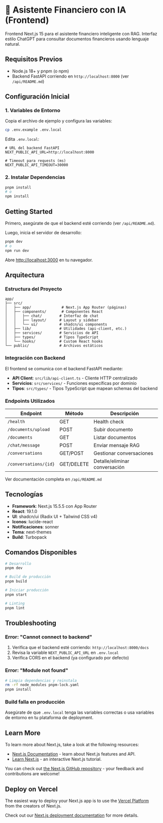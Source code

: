 # 🧠 Asistente Financiero con IA (Frontend)

Frontend Next.js 15 para el asistente financiero inteligente con RAG. Interfaz estilo ChatGPT para consultar documentos financieros usando lenguaje natural.

## Requisitos Previos

- Node.js 18+ y pnpm (o npm)
- Backend FastAPI corriendo en `http://localhost:8000` (ver `/api/README.md`)

## Configuración Inicial

### 1. Variables de Entorno

Copia el archivo de ejemplo y configura las variables:

```bash
cp .env.example .env.local
```

Edita `.env.local`:

```env
# URL del backend FastAPI
NEXT_PUBLIC_API_URL=http://localhost:8000

# Timeout para requests (ms)
NEXT_PUBLIC_API_TIMEOUT=30000
```

### 2. Instalar Dependencias

```bash
pnpm install
# o
npm install
```

## Getting Started

Primero, asegúrate de que el backend esté corriendo (ver `/api/README.md`).

Luego, inicia el servidor de desarrollo:

```bash
pnpm dev
# o
npm run dev
```

Abre [http://localhost:3000](http://localhost:3000) en tu navegador.

## Arquitectura

### Estructura del Proyecto

```
app/
├── src/
│   ├── app/              # Next.js App Router (páginas)
│   ├── components/       # Componentes React
│   │   ├── chat/        # Interfaz de chat
│   │   ├── layout/      # Layout y sidebar
│   │   └── ui/          # shadcn/ui components
│   ├── lib/             # Utilidades (api-client, etc.)
│   ├── services/        # Servicios de API
│   ├── types/           # Tipos TypeScript
│   └── hooks/           # Custom React hooks
└── public/              # Archivos estáticos
```

### Integración con Backend

El frontend se comunica con el backend FastAPI mediante:

- **API Client**: `src/lib/api-client.ts` - Cliente HTTP centralizado
- **Servicios**: `src/services/` - Funciones específicas por dominio
- **Tipos**: `src/types/` - Tipos TypeScript que mapean schemas del backend

### Endpoints Utilizados

| Endpoint | Método | Descripción |
|----------|--------|-------------|
| `/health` | GET | Health check |
| `/documents/upload` | POST | Subir documento |
| `/documents` | GET | Listar documentos |
| `/chat/message` | POST | Enviar mensaje RAG |
| `/conversations` | GET/POST | Gestionar conversaciones |
| `/conversations/{id}` | GET/DELETE | Detalle/eliminar conversación |

Ver documentación completa en `/api/README.md`

## Tecnologías

- **Framework**: Next.js 15.5.5 con App Router
- **React**: 19.1.0
- **UI**: shadcn/ui (Radix UI + Tailwind CSS v4)
- **Iconos**: lucide-react
- **Notificaciones**: sonner
- **Tema**: next-themes
- **Build**: Turbopack

## Comandos Disponibles

```bash
# Desarrollo
pnpm dev

# Build de producción
pnpm build

# Iniciar producción
pnpm start

# Linting
pnpm lint
```

## Troubleshooting

### Error: "Cannot connect to backend"

1. Verifica que el backend esté corriendo: `http://localhost:8000/docs`
2. Revisa la variable `NEXT_PUBLIC_API_URL` en `.env.local`
3. Verifica CORS en el backend (ya configurado por defecto)

### Error: "Module not found"

```bash
# Limpia dependencias y reinstala
rm -rf node_modules pnpm-lock.yaml
pnpm install
```

### Build falla en producción

Asegúrate de que `.env.local` tenga las variables correctas o usa variables de entorno en tu plataforma de deployment.

## Learn More

To learn more about Next.js, take a look at the following resources:

- [Next.js Documentation](https://nextjs.org/docs) - learn about Next.js features and API.
- [Learn Next.js](https://nextjs.org/learn) - an interactive Next.js tutorial.

You can check out [the Next.js GitHub repository](https://github.com/vercel/next.js) - your feedback and contributions are welcome!

## Deploy on Vercel

The easiest way to deploy your Next.js app is to use the [Vercel Platform](https://vercel.com/new?utm_medium=default-template&filter=next.js&utm_source=create-next-app&utm_campaign=create-next-app-readme) from the creators of Next.js.

Check out our [Next.js deployment documentation](https://nextjs.org/docs/app/building-your-application/deploying) for more details.
